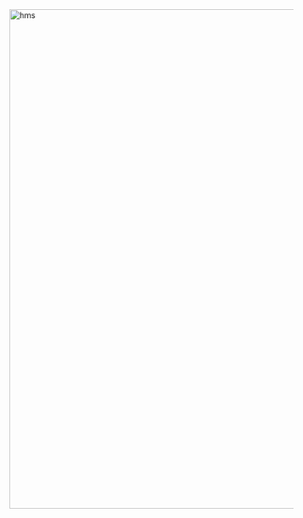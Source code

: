 <img width="1468" height="887" alt="hms" src="https://github.com/user-attachments/assets/d1cf5f3e-39b5-4987-a017-a3d3e50f7099" />
